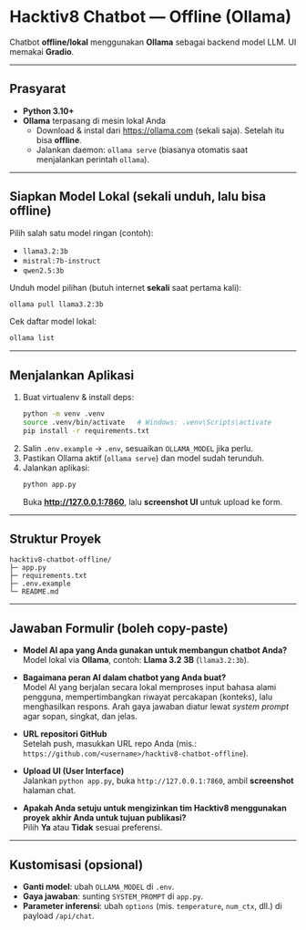 
# Hacktiv8 Chatbot — Offline (Ollama)

Chatbot **offline/lokal** menggunakan **Ollama** sebagai backend model LLM. UI memakai **Gradio**.

---
## Prasyarat
- **Python 3.10+**
- **Ollama** terpasang di mesin lokal Anda
  - Download & instal dari https://ollama.com (sekali saja). Setelah itu bisa **offline**.
  - Jalankan daemon: `ollama serve` (biasanya otomatis saat menjalankan perintah `ollama`).

---
## Siapkan Model Lokal (sekali unduh, lalu bisa offline)
Pilih salah satu model ringan (contoh):
- `llama3.2:3b`
- `mistral:7b-instruct`
- `qwen2.5:3b`

Unduh model pilihan (butuh internet **sekali** saat pertama kali):
```bash
ollama pull llama3.2:3b
```
Cek daftar model lokal:
```bash
ollama list
```

---
## Menjalankan Aplikasi
1) Buat virtualenv & install deps:
   ```bash
   python -m venv .venv
   source .venv/bin/activate   # Windows: .venv\Scripts\activate
   pip install -r requirements.txt
   ```
2) Salin `.env.example` → `.env`, sesuaikan `OLLAMA_MODEL` jika perlu.
3) Pastikan Ollama aktif (`ollama serve`) dan model sudah terunduh.
4) Jalankan aplikasi:
   ```bash
   python app.py
   ```
   Buka **http://127.0.0.1:7860**, lalu **screenshot UI** untuk upload ke form.

---
## Struktur Proyek
```text
hacktiv8-chatbot-offline/
├─ app.py
├─ requirements.txt
├─ .env.example
└─ README.md
```

---
## Jawaban Formulir (boleh copy-paste)
- **Model AI apa yang Anda gunakan untuk membangun chatbot Anda?**  
  Model lokal via **Ollama**, contoh: **Llama 3.2 3B** (`llama3.2:3b`).

- **Bagaimana peran AI dalam chatbot yang Anda buat?**  
  Model AI yang berjalan secara lokal memproses input bahasa alami pengguna, mempertimbangkan riwayat percakapan (konteks), lalu menghasilkan respons. Arah gaya jawaban diatur lewat *system prompt* agar sopan, singkat, dan jelas.

- **URL repositori GitHub**  
  Setelah push, masukkan URL repo Anda (mis.: `https://github.com/<username>/hacktiv8-chatbot-offline`).

- **Upload UI (User Interface)**  
  Jalankan `python app.py`, buka `http://127.0.0.1:7860`, ambil **screenshot** halaman chat.

- **Apakah Anda setuju untuk mengizinkan tim Hacktiv8 menggunakan proyek akhir Anda untuk tujuan publikasi?**  
  Pilih **Ya** atau **Tidak** sesuai preferensi.

---
## Kustomisasi (opsional)
- **Ganti model**: ubah `OLLAMA_MODEL` di `.env`.
- **Gaya jawaban**: sunting `SYSTEM_PROMPT` di `app.py`.
- **Parameter inferensi**: ubah `options` (mis. `temperature`, `num_ctx`, dll.) di payload `/api/chat`.
